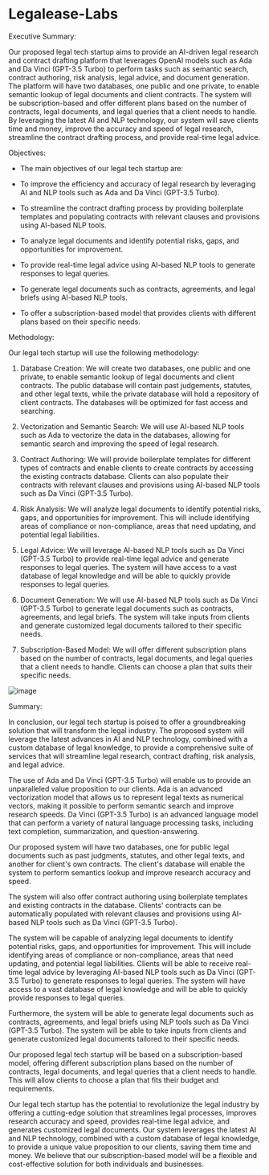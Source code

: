 # Legalease-Labs

Executive Summary:

Our proposed legal tech startup aims to provide an AI-driven legal research and contract drafting platform that leverages OpenAI models such as Ada and Da Vinci (GPT-3.5 Turbo) to perform tasks such as semantic search, contract authoring, risk analysis, legal advice, and document generation. The platform will have two databases, one public and one private, to enable semantic lookup of legal documents and client contracts. The system will be subscription-based and offer different plans based on the number of contracts, legal documents, and legal queries that a client needs to handle. By leveraging the latest AI and NLP technology, our system will save clients time and money, improve the accuracy and speed of legal research, streamline the contract drafting process, and provide real-time legal advice.

Objectives:

- The main objectives of our legal tech startup are:

- To improve the efficiency and accuracy of legal research by leveraging AI and NLP tools such as Ada and Da Vinci (GPT-3.5 Turbo).

- To streamline the contract drafting process by providing boilerplate templates and populating contracts with relevant clauses and provisions using AI-based NLP tools.

- To analyze legal documents and identify potential risks, gaps, and opportunities for improvement.

- To provide real-time legal advice using AI-based NLP tools to generate responses to legal queries.

- To generate legal documents such as contracts, agreements, and legal briefs using AI-based NLP tools.

- To offer a subscription-based model that provides clients with different plans based on their specific needs.

Methodology:

Our legal tech startup will use the following methodology:

1. Database Creation: We will create two databases, one public and one private, to enable semantic lookup of legal documents and client contracts. The public database will contain past judgements, statutes, and other legal texts, while the private database will hold a repository of client contracts. The databases will be optimized for fast access and searching.

2. Vectorization and Semantic Search: We will use AI-based NLP tools such as Ada to vectorize the data in the databases, allowing for semantic search and improving the speed of legal research.

3. Contract Authoring: We will provide boilerplate templates for different types of contracts and enable clients to create contracts by accessing the existing contracts database. Clients can also populate their contracts with relevant clauses and provisions using AI-based NLP tools such as Da Vinci (GPT-3.5 Turbo).

4. Risk Analysis: We will analyze legal documents to identify potential risks, gaps, and opportunities for improvement. This will include identifying areas of compliance or non-compliance, areas that need updating, and potential legal liabilities.

5. Legal Advice: We will leverage AI-based NLP tools such as Da Vinci (GPT-3.5 Turbo) to provide real-time legal advice and generate responses to legal queries. The system will have access to a vast database of legal knowledge and will be able to quickly provide responses to legal queries.

6. Document Generation: We will use AI-based NLP tools such as Da Vinci (GPT-3.5 Turbo) to generate legal documents such as contracts, agreements, and legal briefs. The system will take inputs from clients and generate customized legal documents tailored to their specific needs.

7. Subscription-Based Model: We will offer different subscription plans based on the number of contracts, legal documents, and legal queries that a client needs to handle. Clients can choose a plan that suits their specific needs.

![image](https://user-images.githubusercontent.com/65415422/229039662-72e64917-d102-4cfd-8453-031bf0eeb164.png)


Summary:

In conclusion, our legal tech startup is poised to offer a groundbreaking solution that will transform the legal industry. The proposed system will leverage the latest advances in AI and NLP technology, combined with a custom database of legal knowledge, to provide a comprehensive suite of services that will streamline legal research, contract drafting, risk analysis, and legal advice.

The use of Ada and Da Vinci (GPT-3.5 Turbo) will enable us to provide an unparalleled value proposition to our clients. Ada is an advanced vectorization model that allows us to represent legal texts as numerical vectors, making it possible to perform semantic search and improve research speeds. Da Vinci (GPT-3.5 Turbo) is an advanced language model that can perform a variety of natural language processing tasks, including text completion, summarization, and question-answering.

Our proposed system will have two databases, one for public legal documents such as past judgments, statutes, and other legal texts, and another for client's own contracts. The client's database will enable the system to perform semantics lookup and improve research accuracy and speed.

The system will also offer contract authoring using boilerplate templates and existing contracts in the database. Clients' contracts can be automatically populated with relevant clauses and provisions using AI-based NLP tools such as Da Vinci (GPT-3.5 Turbo).

The system will be capable of analyzing legal documents to identify potential risks, gaps, and opportunities for improvement. This will include identifying areas of compliance or non-compliance, areas that need updating, and potential legal liabilities. Clients will be able to receive real-time legal advice by leveraging AI-based NLP tools such as Da Vinci (GPT-3.5 Turbo) to generate responses to legal queries. The system will have access to a vast database of legal knowledge and will be able to quickly provide responses to legal queries.

Furthermore, the system will be able to generate legal documents such as contracts, agreements, and legal briefs using NLP tools such as Da Vinci (GPT-3.5 Turbo). The system will be able to take inputs from clients and generate customized legal documents tailored to their specific needs.

Our proposed legal tech startup will be based on a subscription-based model, offering different subscription plans based on the number of contracts, legal documents, and legal queries that a client needs to handle. This will allow clients to choose a plan that fits their budget and requirements.

Our legal tech startup has the potential to revolutionize the legal industry by offering a cutting-edge solution that streamlines legal processes, improves research accuracy and speed, provides real-time legal advice, and generates customized legal documents. Our system leverages the latest AI and NLP technology, combined with a custom database of legal knowledge, to provide a unique value proposition to our clients, saving them time and money. We believe that our subscription-based model will be a flexible and cost-effective solution for both individuals and businesses.

